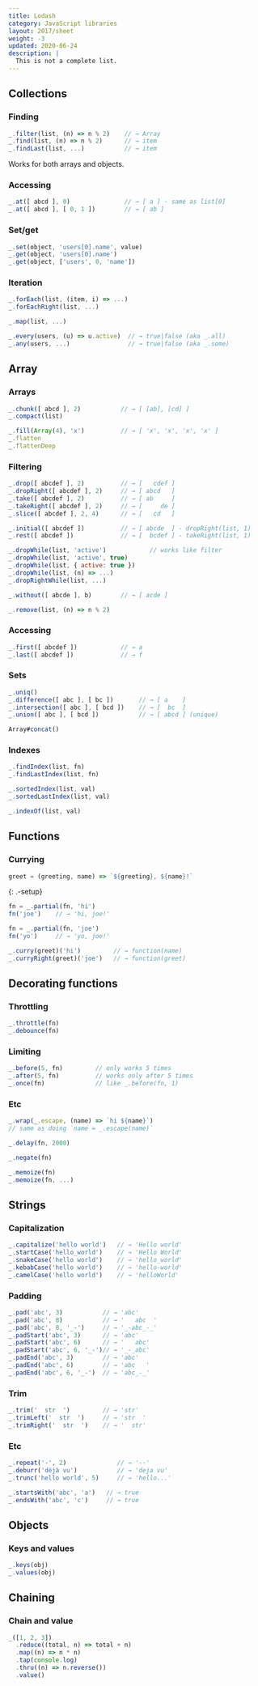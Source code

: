 ```yaml
---
title: Lodash
category: JavaScript libraries
layout: 2017/sheet
weight: -3
updated: 2020-06-24
description: |
  This is not a complete list.
---
```


## Collections

### Finding

```js
_.filter(list, (n) => n % 2)    // → Array
_.find(list, (n) => n % 2)      // → item
_.findLast(list, ...)           // → item
```

Works for both arrays and objects.

### Accessing

```js
_.at([ abcd ], 0)               // → [ a ] - same as list[0]
_.at([ abcd ], [ 0, 1 ])        // → [ ab ]
```

### Set/get

```js
_.set(object, 'users[0].name', value)
_.get(object, 'users[0].name')
_.get(object, ['users', 0, 'name'])
```

### Iteration

```js
_.forEach(list, (item, i) => ...)
_.forEachRight(list, ...)

_.map(list, ...)
```

```js
_.every(users, (u) => u.active)  // → true|false (aka _.all)
_.any(users, ...)                // → true|false (aka _.some)
```

## Array

### Arrays

```js
_.chunk([ abcd ], 2)           // → [ [ab], [cd] ]
_.compact(list)

_.fill(Array(4), 'x')          // → [ 'x', 'x', 'x', 'x' ]
_.flatten
_.flattenDeep
```

### Filtering

```js
_.drop([ abcdef ], 2)          // → [   cdef ]
_.dropRight([ abcdef ], 2)     // → [ abcd   ]
_.take([ abcdef ], 2)          // → [ ab     ]
_.takeRight([ abcdef ], 2)     // → [     de ]
_.slice([ abcdef ], 2, 4)      // → [   cd   ]
```

```js
_.initial([ abcdef ])          // → [ abcde  ] - dropRight(list, 1)
_.rest([ abcdef ])             // → [  bcdef ] - takeRight(list, 1)
```

```js
_.dropWhile(list, 'active')            // works like filter
_.dropWhile(list, 'active', true)
_.dropWhile(list, { active: true })
_.dropWhile(list, (n) => ...)
_.dropRightWhile(list, ...)
```

```js
_.without([ abcde ], b)        // → [ acde ]
```

```js
_.remove(list, (n) => n % 2)
```

### Accessing

```js
_.first([ abcdef ])            // → a
_.last([ abcdef ])             // → f
```

### Sets

```js
_.uniq()
_.difference([ abc ], [ bc ])       // → [ a    ]
_.intersection([ abc ], [ bcd ])    // → [  bc  ]
_.union([ abc ], [ bcd ])           // → [ abcd ] (unique)
```

```js
Array#concat()
```

### Indexes

```js
_.findIndex(list, fn)
_.findLastIndex(list, fn)
```

```js
_.sortedIndex(list, val)
_.sortedLastIndex(list, val)
```

```js
_.indexOf(list, val)
```

## Functions

### Currying

```js
greet = (greeting, name) => `${greeting}, ${name}!`
```
{: .-setup}

```js
fn = _.partial(fn, 'hi')
fn('joe')    // → 'hi, joe!'

fn = _.partial(fn, 'joe')
fn('yo')     // → 'yo, joe!'
```

```js
_.curry(greet)('hi')         // → function(name)
_.curryRight(greet)('joe')   // → function(greet)
```

## Decorating functions

### Throttling

```js
_.throttle(fn)
_.debounce(fn)
```

### Limiting

```js
_.before(5, fn)         // only works 5 times
_.after(5, fn)          // works only after 5 times
_.once(fn)              // like _.before(fn, 1)
```

### Etc

```js
_.wrap(_.escape, (name) => `hi ${name}`)
// same as doing `name = _.escape(name)`

_.delay(fn, 2000)

_.negate(fn)

_.memoize(fn)
_.memoize(fn, ...)
```

## Strings

### Capitalization

```js
_.capitalize('hello world')   // → 'Hello world'
_.startCase('hello_world')    // → 'Hello World'
_.snakeCase('hello world')    // → 'hello_world'
_.kebabCase('hello world')    // → 'hello-world'
_.camelCase('hello world')    // → 'helloWorld'
```

### Padding

```js
_.pad('abc', 3)           // → 'abc'
_.pad('abc', 8)           // → '   abc  '
_.pad('abc', 8, '_-')     // → '_-abc_-_'
_.padStart('abc', 3)      // → 'abc'
_.padStart('abc', 6)      // → '   abc'
_.padStart('abc', 6, '_-')// → '_-_abc'
_.padEnd('abc', 3)        // → 'abc'
_.padEnd('abc', 6)        // → 'abc   '
_.padEnd('abc', 6, '_-')  // → 'abc_-_'
```

### Trim

```js
_.trim('  str  ')         // → 'str' 
_.trimLeft('  str  ')     // → 'str  '
_.trimRight('  str  ')    // → '  str'
```

### Etc

```js
_.repeat('-', 2)              // → '--'
_.deburr('déjà vu')           // → 'deja vu'
_.trunc('hello world', 5)     // → 'hello...'
```

```js
_.startsWith('abc', 'a')   // → true
_.endsWith('abc', 'c')     // → true
```

## Objects

### Keys and values

```js
_.keys(obj)
_.values(obj)
```

## Chaining

### Chain and value

```js
_([1, 2, 3])
  .reduce((total, n) => total + n)
  .map((n) => n * n)
  .tap(console.log)
  .thru((n) => n.reverse())
  .value()
```
